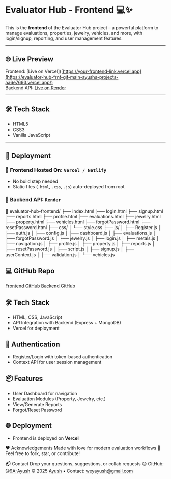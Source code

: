 # Evaluator Hub - Frontend 💻✨

This is the **frontend** of the Evaluator Hub project – a powerful platform to manage evaluations, properties, jewelry, vehicles, and more, with login/signup, reporting, and user management features.

---

## 🌐 Live Preview

Frontend: [Live on Vercel]([https://your-frontend-link.vercel.app](https://evaluator-hub-frnt-git-main-ayushs-projects-aa6e7693.vercel.app/)  
Backend API: [Live on Render](https://evaluator-hub-backend.onrender.com)

---

## 🛠️ Tech Stack

- HTML5
- CSS3
- Vanilla JavaScript

---

## 🚀 Deployment

### 🧩 Frontend Hosted On: `Vercel / Netlify`

- No build step needed
- Static files (`.html`, `.css`, `.js`) auto-deployed from root

### 🔗 Backend API: `Render`

📂 evaluator-hub-frontend/
├── index.html
├── login.html
├── signup.html
├── reports.html
├── profile.html
├── evaluations.html
├── jewelry.html
├── property.html
├── vehicles.html
├── forgotPassword.html
├── resetPassword.html
├── css/
│   └── style.css
├── js/
│    ├── Register.js
│   ├── auth.js
│   ├── config.js
│   ├── dashboard.js
│   ├── evaluations.js
│   ├── forgotPassword.js
│   ├── jewelry.js
│   ├── login.js
│   ├── metals.js
│   ├── navigation.js
│   ├── profile.js
│   ├── property.js
│   ├── reports.js
│   ├── resetPassword.js
│   ├── script.js
│   ├── signup.js
│   ├── userContext.js
│   ├── validation.js
│   └── vehicles.js

## 💻 GitHub Repo
[Frontend GitHub](https://github.com/9A-Ayush/evaluator_hub-frnt.git)
[Backend GitHub](https://github.com/9A-Ayush/evaluator_hub_Backend.git)

## 🛠️ Tech Stack
- HTML, CSS, JavaScript
- API Integration with Backend (Express + MongoDB)
- Vercel for deployment


## 🔐 Authentication
- Register/Login with token-based authentication
- Context API for user session management

## 📦 Features
- User Dashboard for navigation
- Evaluation Modules (Property, Jewelry, etc.)
- View/Generate Reports
- Forgot/Reset Password

## 🌐 Deployment
- Frontend is deployed on **Vercel**


❤️ Acknowledgements
Made with love for modern evaluation workflows 💎
Feel free to fork, star, or contribute!

📬 Contact
Drop your questions, suggestions, or collab requests 😉
GitHub: [@9A-Ayush](https://github.com/9A-Ayush)
© 2025 [Ayush](https://www.instagram.com/ayush_ix_xi/?next=%2F) • Contact: weyayush@gmail.com

 
